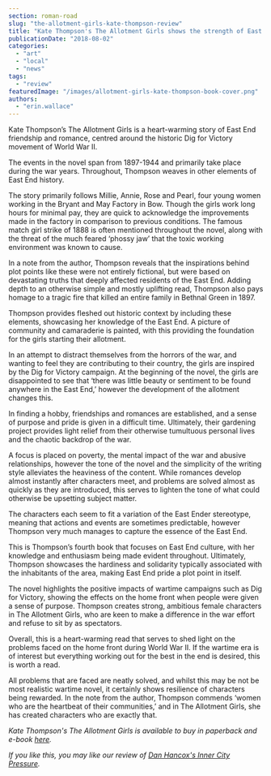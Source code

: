 ```yaml
---
section: roman-road
slug: "the-allotment-girls-kate-thompson-review"
title: "Kate Thompson's The Allotment Girls shows the strength of East End women"
publicationDate: "2018-08-02"
categories: 
  - "art"
  - "local"
  - "news"
tags: 
  - "review"
featuredImage: "/images/allotment-girls-kate-thompson-book-cover.png"
authors: 
  - "erin.wallace"
---
```


Kate Thompson’s The Allotment Girls is a heart-warming story of East End friendship and romance, centred around the historic Dig for Victory movement of World War II.

The events in the novel span from 1897-1944 and primarily take place during the war years. Throughout, Thompson weaves in other elements of East End history.

The story primarily follows Millie, Annie, Rose and Pearl, four young women working in the Bryant and May Factory in Bow. Though the girls work long hours for minimal pay, they are quick to acknowledge the improvements made in the factory in comparison to previous conditions. The famous match girl strike of 1888 is often mentioned throughout the novel, along with the threat of the much feared ‘phossy jaw’ that the toxic working environment was known to cause.

In a note from the author, Thompson reveals that the inspirations behind plot points like these were not entirely fictional, but were based on devastating truths that deeply affected residents of the East End. Adding depth to an otherwise simple and mostly uplifting read, Thompson also pays homage to a tragic fire that killed an entire family in Bethnal Green in 1897.

Thompson provides fleshed out historic context by including these elements, showcasing her knowledge of the East End. A picture of community and camaraderie is painted, with this providing the foundation for the girls starting their allotment.

In an attempt to distract themselves from the horrors of the war, and wanting to feel they are contributing to their country, the girls are inspired by the Dig for Victory campaign. At the beginning of the novel, the girls are disappointed to see that ‘there was little beauty or sentiment to be found anywhere in the East End,’ however the development of the allotment changes this.

In finding a hobby, friendships and romances are established, and a sense of purpose and pride is given in a difficult time. Ultimately, their gardening project provides light relief from their otherwise tumultuous personal lives and the chaotic backdrop of the war.

A focus is placed on poverty, the mental impact of the war and abusive relationships, however the tone of the novel and the simplicity of the writing style alleviates the heaviness of the content. While romances develop almost instantly after characters meet, and problems are solved almost as quickly as they are introduced, this serves to lighten the tone of what could otherwise be upsetting subject matter.

The characters each seem to fit a variation of the East Ender stereotype, meaning that actions and events are sometimes predictable, however Thompson very much manages to capture the essence of the East End.

This is Thompson’s fourth book that focuses on East End culture, with her knowledge and enthusiasm being made evident throughout. Ultimately, Thompson showcases the hardiness and solidarity typically associated with the inhabitants of the area, making East End pride a plot point in itself.

The novel highlights the positive impacts of wartime campaigns such as Dig for Victory, showing the effects on the home front when people were given a sense of purpose. Thompson creates strong, ambitious female characters in The Allotment Girls, who are keen to make a difference in the war effort and refuse to sit by as spectators.

Overall, this is a heart-warming read that serves to shed light on the problems faced on the home front during World War II. If the wartime era is of interest but everything working out for the best in the end is desired, this is worth a read.

All problems that are faced are neatly solved, and whilst this may be not be most realistic wartime novel, it certainly shows resilience of characters being rewarded. In the note from the author, Thompson commends ‘women who are the heartbeat of their communities,’ and in The Allotment Girls, she has created characters who are exactly that.

_Kate Thompson's The Allotment Girls is available to buy in paperback and e-book [here](https://www.panmacmillan.com/authors/kate-thompson/the-allotment-girls)._ 

_If you like this, you may like our review of [Dan Hancox's Inner City Pressure](https://romanroadlondon.com/inner-city-pressure-dan-hancox-book-review/)._ 


